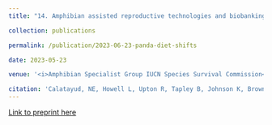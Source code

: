 ```yaml
---
title: "14. Amphibian assisted reproductive technologies and biobanking "

collection: publications

permalink: /publication/2023-06-23-panda-diet-shifts

date: 2023-05-23

venue: '<i>Amphibian Specialist Group IUCN Species Survival Commission</i> (accepted)'

citation: 'Calatayud, NE, Howell L, Upton R, Tapley B, Johnson K, Browne R, Marcec R, <b>Williams CL</b>, O’Brien D, Hobbs R, Trudeau VT, Bower D, Clulow S, Clulow J, Della Tonga G. (2023) Amphibian Assisted Reproduction and Biobanking chapter for the IUCN/ASG Amphibian ARTs and Biobanking Working Group, accepted (preprint, see Chapter 12).'
---
```


[Link to preprint here](https://ecoevorxiv.org/repository/view/3707/)
